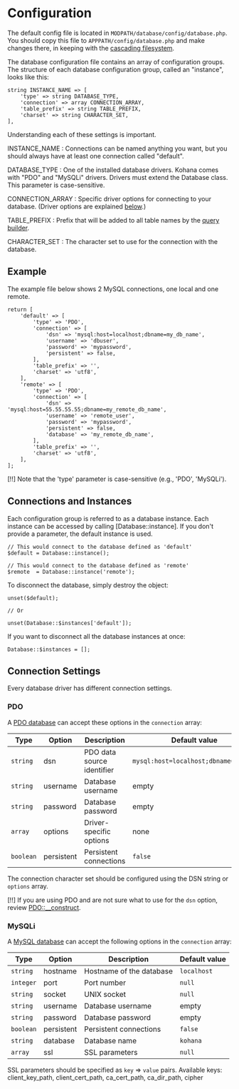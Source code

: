 # Configuration

The default config file is located in `MODPATH/database/config/database.php`. You should copy this file to `APPPATH/config/database.php` and make changes there, in keeping with the [cascading filesystem](../kohana/files).

The database configuration file contains an array of configuration groups. The structure of each database configuration group, called an "instance", looks like this:

    string INSTANCE_NAME => [
        'type' => string DATABASE_TYPE,
        'connection' => array CONNECTION_ARRAY,
        'table_prefix' => string TABLE_PREFIX,
        'charset' => string CHARACTER_SET,
    ],


Understanding each of these settings is important.

INSTANCE_NAME
:  Connections can be named anything you want, but you should always have at least one connection called "default".

DATABASE_TYPE
:  One of the installed database drivers. Kohana comes with "PDO" and "MySQLi" drivers. Drivers must extend the Database class. This parameter is case-sensitive.

CONNECTION_ARRAY
:  Specific driver options for connecting to your database. (Driver options are explained [below](#connection-settings).)

TABLE_PREFIX
:  Prefix that will be added to all table names by the [query builder](query/builder).

CHARACTER_SET
:  The character set to use for the connection with the database.

## Example

The example file below shows 2 MySQL connections, one local and one remote.

    return [
        'default' => [
            'type' => 'PDO',
            'connection' => [
                'dsn' => 'mysql:host=localhost;dbname=my_db_name',
                'username' => 'dbuser',
                'password' => 'mypassword',
                'persistent' => false,
            ],
            'table_prefix' => '',
            'charset' => 'utf8',
        ],
        'remote' => [
            'type' => 'PDO',
            'connection' => [
                'dsn' => 'mysql:host=55.55.55.55;dbname=my_remote_db_name',
                'username' => 'remote_user',
                'password' => 'mypassword',
                'persistent' => false,
                'database' => 'my_remote_db_name',
            ],
            'table_prefix' => '',
            'charset' => 'utf8',
        ],
    ];

[!!] Note that the 'type' parameter is case-sensitive (e.g., 'PDO', 'MySQLi').

## Connections and Instances

Each configuration group is referred to as a database instance. Each instance can be accessed by calling [Database::instance]. If you don't provide a parameter, the default instance is used.

    // This would connect to the database defined as 'default'
    $default = Database::instance();

    // This would connect to the database defined as 'remote'
    $remote  = Database::instance('remote');

To disconnect the database, simply destroy the object:

    unset($default);

    // Or

    unset(Database::$instances['default']);

If you want to disconnect all the database instances at once:

    Database::$instances = [];

## Connection Settings

Every database driver has different connection settings.

### PDO

A [PDO database](http://php.net/manual/en/book.pdo.php) can accept these options in the `connection` array:

Type      | Option     |  Description               | Default value
----------|------------|----------------------------| -------------------------
`string`  | dsn        | PDO data source identifier | `mysql:host=localhost;dbname=kohana`
`string`  | username   | Database username          | empty
`string`  | password   | Database password          | empty
`array`   | options    | Driver-specific options    | none
`boolean` | persistent | Persistent connections     | `false`

The connection character set should be configured using the DSN string or `options` array.

[!!] If you are using PDO and are not sure what to use for the `dsn` option, review [PDO::__construct](http://php.net/pdo.construct).

### MySQLi

A [MySQL database](http://php.net/manual/en/book.mysqli.php) can accept the following options in the `connection` array:

Type      | Option     |  Description               | Default value
----------|------------|----------------------------| -------------------------
`string`  | hostname   | Hostname of the database   | `localhost`
`integer` | port       | Port number                | `null`
`string`  | socket     | UNIX socket                | `null`
`string`  | username   | Database username          | empty
`string`  | password   | Database password          | empty
`boolean` | persistent | Persistent connections     | `false`
`string`  | database   | Database name              | `kohana`
`array`   | ssl        | SSL parameters             | `null`

SSL parameters should be specified as `key` => `value` pairs.
Available keys: client_key_path, client_cert_path, ca_cert_path, ca_dir_path, cipher